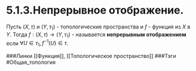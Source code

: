 # 5.1.3.Непрерывное отображение.
Пусть $(X,\tau)$ и $(Y,\tau_{1})$  - топологические пространства и $f$ - функция из $X$ в $Y$. Тогда $f:(X,\tau)\rightarrow(Y,\tau_{1})$ - называется **непрерывным отображением** если $\forall U\in\tau_{1},f^{-1}(U)\in\tau$.

###Линки [[Функция]], [[Топологическое пространство]]
###Тэги 
 #Общая_топология